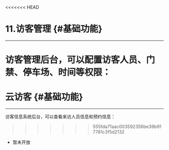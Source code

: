 <<<<<<< HEAD
# 11.访客管理 {#基础功能}

---

访客管理后台，可以配置访客人员、门禁、停车场、时间等权限：
=======
# 云访客 {#基础功能}

---

访客信息系统后台，可以查看来访人员信息和预约信息：
>>>>>>> 555fda71aac003592356be39b917781c3f5d2132

* 暂未开放



